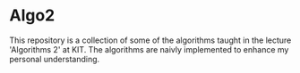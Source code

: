 # Algo2
This repository is a collection of some of the algorithms taught in the lecture 'Algorithms 2' at KIT. The algorithms are naivly implemented to enhance my personal understanding.
